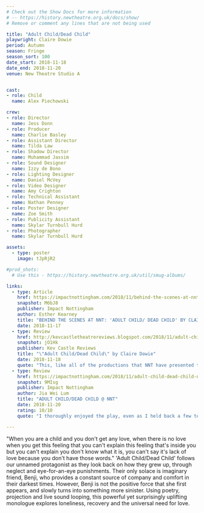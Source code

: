 ```yaml
---
# Check out the Show Docs for more information 
# -- https://history.newtheatre.org.uk/docs/show/
# Remove or comment any lines that are not being used 

title: "Adult Child/Dead Child"
playwright: Claire Dowie
period: Autumn
season: Fringe
season_sort: 100
date_start: 2018-11-18
date_end: 2018-11-20
venue: New Theatre Studio A


cast:
- role: Child
  name: Alex Piechowski

crew:
- role: Director
  name: Jess Donn
- role: Producer
  name: Charlie Basley
- role: Assistant Director
  name: Tilda Law
- role: Shadow Director
  name: Muhammad Jassim
- role: Sound Designer
  name: Izzy de Bono
- role: Lighting Designer
  name: Daniel McVey
- role: Video Designer
  name: Amy Crighton
- role: Technical Assistant
  name: Nathan Penney
- role: Poster Designer
  name: Zoe Smith
- role: Publicity Assistant
  name: Skylar Turnbull Hurd
- role: Photographer
  name: Skylar Turnbull Hurd

assets:
  - type: poster
    image: tJpRjR2

#prod_shots:
  # Use this - https://history.newtheatre.org.uk/util/smug-albums/

links:
  - type: Article
    href: https://impactnottingham.com/2018/11/behind-the-scenes-at-nnt-adult-child-dead-child-by-claire-dowie/
    snapshot: M6bJ8
    publisher: Impact Nottingham
    author: Esther Kearney
    title: "BEHIND THE SCENES AT NNT: 'ADULT CHILD/ DEAD CHILD' BY CLAIRE DOWIE"
    date: 2018-11-17
  - type: Review
    href: http://kevcastletheatrereviews.blogspot.com/2018/11/adult-childdead-child-by-claire-dowie.html
    snapshot: jO1Hk
    publisher: Kev Castle Reviews
    title: "\"Adult Child/Dead Child\" by Claire Dowie"
    date: 2018-11-18
    quote: "This, like all of the productions that NNT have presented this season, has been thought-provoking, which is a brilliant for local theatre."
  - type: Review
    href: https://impactnottingham.com/2018/11/adult-child-dead-child-nnt/
    snapshot: 9MIsg
    publisher: Impact Nottingham
    author: Jia Wei Lum
    title: "ADULT CHILD/DEAD CHILD @ NNT"
    date: 2018-11-20
    rating: 10/10
    quote: "I thoroughly enjoyed the play, even as I held back a few tears, and would sincerely recommend it as essential viewing; it is an important artistic achievement, an ode to victims of trauma and a provocative reflection on our collective failure as a society to show more love and kindness."

---
```


"When you are a child and you don't get any love, when there is no love when you get this feeling that you can't explain this feeling that's inside you but you can't explain you don't know what it is, you can't say it's lack of love because you don't have those words." 'Adult Child/Dead Child' follows our unnamed protagonist as they look back on how they grew up, through neglect and eye-for-an-eye punishments. Their only solace is imaginary friend, Benji, who provides a constant source of company and comfort in their darkest times. However, Benji is not the positive force that she first appears, and slowly turns into something more sinister. Using poetry, projection and live sound looping, this powerful yet surprisingly uplifting monologue explores loneliness, recovery and the universal need for love.
